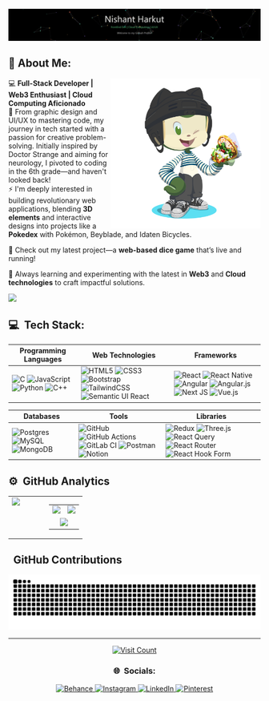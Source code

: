 [![](https://raw.githubusercontent.com/nishantharkut/nishantharkut/master/github.gif)](https://youtu.be/EbHhQfTvMSA?si=Ym81uq9-19YTiH10)

## 💫 About Me:

<!-- I’m currently working on Full-stack Web development and on my DSA skills<br>I’m looking to collaborate on open source projects.<br>I’m looking for help with Web3 development and cloud computing<br>I’m currently learning Advanced React.js and Next.js<br>Ask me about UI/UX and Graphic Design<br>Fun fact : I watch cartoons and play basketball for the extra time -->
<img align="right" src="./octocat-1726053289693.png" width="300">

💻 **Full-Stack Developer | Web3 Enthusiast | Cloud Computing Aficionado**<br>
🎨 From graphic design and UI/UX to mastering code, my journey in tech started with a passion for creative problem-solving. Initially inspired by Doctor Strange and aiming for neurology, I pivoted to coding in the 6th grade—and haven't looked back!<br>
⚡ I'm deeply interested in building revolutionary web applications, blending **3D elements** and interactive designs into projects like a **Pokedex** with Pokémon, Beyblade, and Idaten Bicycles.

🎲 Check out my latest project—a **web-based dice game** that’s live and running!

🚀 Always learning and experimenting with the latest in **Web3** and **Cloud technologies** to craft impactful solutions.

<a href="https://www.youtube.com/watch?v=dQw4w9WgXcQ"><img src="https://user-images.githubusercontent.com/line.gif"></a>
## 💻 &nbsp;Tech Stack:

| **Programming Languages**                                                                                                 | **Web Technologies**                                                                                                 | **Frameworks**                                                                                                    |
|----------------------------------------------------------------------------------------------------------------------------|---------------------------------------------------------------------------------------------------------------------|-------------------------------------------------------------------------------------------------------------------|
| ![C](https://img.shields.io/badge/-C-000?&logo=C&logoColor=green) ![JavaScript](https://img.shields.io/badge/-JavaScript-000?&logo=JavaScript&logoColor=green) ![Python](https://img.shields.io/badge/-Python-000?&logo=Python&logoColor=green) ![C++](https://img.shields.io/badge/-C++-000?&logo=c%2b%2b&logoColor=00599C&logoColor=green) | ![HTML5](https://img.shields.io/badge/-HTML5-000?&logo=HTML5&logoColor=green) ![CSS3](https://img.shields.io/badge/-CSS3-000?&logo=CSS3&logoColor=green) ![Bootstrap](https://img.shields.io/badge/-bootstrap-000?&logo=bootstrap&logoColor=green) ![TailwindCSS](https://img.shields.io/badge/-tailwindcss-000?&logo=tailwindcss&logoColor=green) ![Semantic UI React](https://img.shields.io/badge/-Semantic%20UI%20React-000?&logo=Semantic%20UI%20React&logoColor=green) | ![React](https://img.shields.io/badge/-react-000?&logo=react&logoColor=green) ![React Native](https://img.shields.io/badge/-react_native-000?&logo=react_native&logoColor=green) ![Angular](https://img.shields.io/badge/-angular-000?&logo=angular&logoColor=green) ![Angular.js](https://img.shields.io/badge/-angular.js-000?&logo=angular.js&logoColor=green) ![Next JS](https://img.shields.io/badge/-Nextjs-black-000?&logo=next.js&logoColor=green) ![Vue.js](https://img.shields.io/badge/-vue.js-000?&logo=vuedotjs&logoColor=green) |


| **Databases**                                                                                                 | **Tools**                                                                                                            | **Libraries**                                                                                                      |
|----------------------------------------------------------------------------------------------------------------|----------------------------------------------------------------------------------------------------------------------|--------------------------------------------------------------------------------------------------------------------|
| ![Postgres](https://img.shields.io/badge/-postgres-000?&logo=postgres&logoColor=green) ![MySQL](https://img.shields.io/badge/-mysql-000?&logo=mysql&logoColor=green) ![MongoDB](https://img.shields.io/badge/-MongoDB-000?&logo=mongodb&logoColor=green) | ![GitHub](https://img.shields.io/badge/-github-000?&logo=github&logoColor=green) ![GitHub Actions](https://img.shields.io/badge/-github%20actions-000?&logo=githubactions&logoColor=green) ![GitLab CI](https://img.shields.io/badge/-gitlab%20CI-000?&logo=gitlab&logoColor=green) ![Postman](https://img.shields.io/badge/-postman-000?&logo=postman&logoColor=green) ![Notion](https://img.shields.io/badge/-notion-000?&logo=notion&logoColor=green) | ![Redux](https://img.shields.io/badge/-redux-000?&logo=redux&logoColor=green) ![Three.js](https://img.shields.io/badge/-threejs-000?&logo=three.js&logoColor=green) ![React Query](https://img.shields.io/badge/-React%20Query-000?&logo=react%20query&logoColor=green) ![React Router](https://img.shields.io/badge/-React_Router-000?&logo=react-router&logoColor=green) ![React Hook Form](https://img.shields.io/badge/-React%20Hook%20Form-000?&logo=reacthookform&logoColor=green) |

## ⚙️ &nbsp;GitHub Analytics

<p align="center">
  <table style="width: 100%; border-spacing: 10px;">
    <tr>
      <!-- Spotify section on the left -->
      <td style="width: 50%; vertical-align: top;">
        <a href="https://spotify-github-profile.kittinanx.com/api/view.svg?uid=315bp2gyhwrdoe6ibebill4elzmy&redirect=true">
          <img src="https://spotify-github-profile.kittinanx.com/api/view.svg?uid=315bp2gyhwrdoe6ibebill4elzmy&cover_image=true&theme=default&show_offline=false&background_color=121212&interchange=true&bar_color_cover=true" style="width: 300px; max-width: 100%;" />
        </a>
      </td>
      <!-- Stats section on the right -->
      <td style="width: 50%; vertical-align: top;">
        <table style="width: 100%; border-spacing: 5px;">
          <tr>
            <!-- First row with two stats side by side -->
            <td style="width: 50%;">
              <a href="https://github.com/nishantharkut">
                <img src="https://github-readme-stats.vercel.app/api?username=nishantharkut&theme=chartreuse-dark&show_icons=true" style="width: 275px; max-width: 100%;" />
              </a>
            </td>
            <td style="width: 50%;">
              <a href="https://github.com/nishantharkut">
                <img src="https://github-readme-stats.vercel.app/api/top-langs/?username=nishantharkut&theme=chartreuse-dark&show_icons=true&layout=compact" style="width: 200px; max-width: 100%;" />
              </a>
            </td>
          </tr>
          <!-- Second row with one stat spanning the entire width -->
          <tr>
            <td colspan="2" align="center">
              <a href="https://github.com/nishantharkut">
                <img src="https://github-readme-streak-stats.herokuapp.com/?user=nishantharkut&theme=chartreuse-dark" style="width: 300px; max-width: 100%; align:center;" />
              </a>
            </td>
          </tr>
        </table>
      </td>
    </tr>
  </table>
</p>

## &nbsp; GitHub Contributions
<p align="center">
  <img src="https://raw.githubusercontent.com/nishantharkut/nishantharkut/output/snake.svg" alt="Snake animation" style="max-width: 100%;" />
</p>



<!--
![](https://github-profile-trophy.vercel.app/?username=nishantharkut&theme=react&no-frame=false&no-bg=true&margin-w=4)
-->

---
<p align="center">
  <a href="https://visitcount.itsvg.in">
    <img src="https://visitcount.itsvg.in/api?id=nishantharkut&icon=5&color=3" alt="Visit Count" />
  </a>
</p>

<h3 align="center">🌐 &nbsp;Socials:</h3>
<p align="center">
  <a href="https://behance.net/nishantharkut">
    <img src="https://img.shields.io/badge/Behance-1769ff?logo=behance&logoColor=white" alt="Behance" />
  </a>
  <a href="https://instagram.com/nishant.harkut/">
    <img src="https://img.shields.io/badge/Instagram-%23E4405F.svg?logo=Instagram&logoColor=white" alt="Instagram" />
  </a>
  <a href="https://linkedin.com/in/nishant-harkut/">
    <img src="https://img.shields.io/badge/LinkedIn-%230077B5.svg?logo=linkedin&logoColor=white" alt="LinkedIn" />
  </a>
  <a href="https://pinterest.com/nhnishantharkut/">
    <img src="https://img.shields.io/badge/Pinterest-%23E60023.svg?logo=Pinterest&logoColor=white" alt="Pinterest" />
  </a>
</p>

